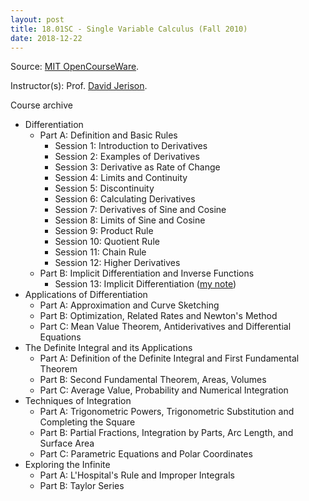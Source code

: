 ```yaml
---
layout: post
title: 18.01SC - Single Variable Calculus (Fall 2010)
date: 2018-12-22
---
```

Source: [MIT OpenCourseWare](https://ocw.mit.edu/courses/mathematics/18-01sc-single-variable-calculus-fall-2010/).

Instructor(s): Prof. [David Jerison](http://math.mit.edu/~jerison/).

Course archive
* Differentiation
  * Part A: Definition and Basic Rules
    * Session 1: Introduction to Derivatives
    * Session 2: Examples of Derivatives
    * Session 3: Derivative as Rate of Change
    * Session 4: Limits and Continuity
    * Session 5: Discontinuity
    * Session 6: Calculating Derivatives
    * Session 7: Derivatives of Sine and Cosine
    * Session 8: Limits of Sine and Cosine
    * Session 9: Product Rule
    * Session 10: Quotient Rule
    * Session 11: Chain Rule
    * Session 12: Higher Derivatives
  * Part B: Implicit Differentiation and Inverse Functions
    * Session 13: Implicit Differentiation ([my note](/data/18.01SC/abcxyz))
* Applications of Differentiation
  * Part A: Approximation and Curve Sketching
  * Part B: Optimization, Related Rates and Newton's Method
  * Part C: Mean Value Theorem, Antiderivatives and Differential Equations
* The Definite Integral and its Applications
  * Part A: Definition of the Definite Integral and First Fundamental Theorem
  * Part B: Second Fundamental Theorem, Areas, Volumes
  * Part C: Average Value, Probability and Numerical Integration
* Techniques of Integration
  * Part A: Trigonometric Powers, Trigonometric Substitution and Completing the Square
  * Part B: Partial Fractions, Integration by Parts, Arc Length, and Surface Area
  * Part C: Parametric Equations and Polar Coordinates
* Exploring the Infinite
  * Part A: L'Hospital's Rule and Improper Integrals
  * Part B: Taylor Series
